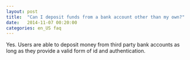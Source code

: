 ```yaml
---
layout: post
title:  "Can I deposit funds from a bank account other than my own?"
date:   2014-11-07 00:20:00
categories: en_US faq
---
```


Yes. Users are able to deposit money from third party bank accounts as long as they provide a valid form of id and authentication.
